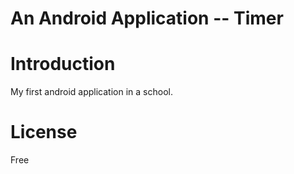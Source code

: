An Android Application -- Timer
===============================

# Introduction

My first android application in a school.

# License

Free
